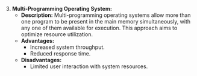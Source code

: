 3. **Multi-Programming Operating System:**
   - **Description:** Multi-programming operating systems allow more than one program to be present in the main memory simultaneously, with any one of them available for execution. This approach aims to optimize resource utilization.
   - **Advantages:**
     - Increased system throughput.
     - Reduced response time.
   - **Disadvantages:**
     - Limited user interaction with system resources.